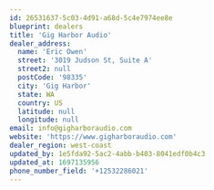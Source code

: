 ```yaml
---
id: 26531637-5c03-4d91-a68d-5c4e7974ee8e
blueprint: dealers
title: 'Gig Harbor Audio'
dealer_address:
  name: 'Eric Owen'
  street: '3019 Judson St, Suite A'
  street2: null
  postCode: '98335'
  city: 'Gig Harbor'
  state: WA
  country: US
  latitude: null
  longitude: null
email: info@gigharboraudio.com
website: 'https://www.gigharboraudio.com'
dealer_region: west-coast
updated_by: 1e5fda92-5ac2-4abb-b403-8041edf0b4c3
updated_at: 1697135956
phone_number_field: '+12532286021'
---
```

